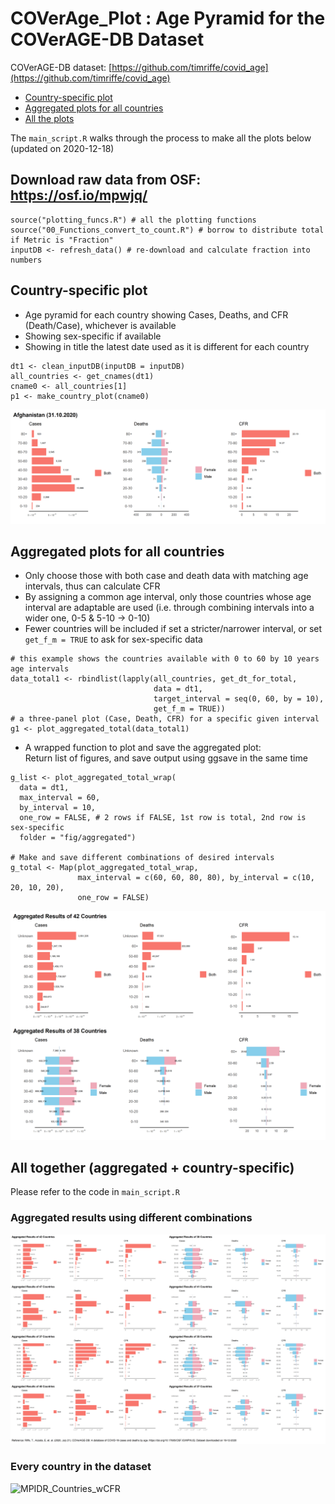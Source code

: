 # COVerAge_Plot : Age Pyramid for the COVerAGE-DB Dataset
COVerAGE-DB dataset: [https://github.com/timriffe/covid_age](https://github.com/timriffe/covid_age)

- [Country-specific plot](https://github.com/liuyanguu/COVerAge_Plot/blob/master/README.md#country-specific-plot)
- [Aggregated plots for all countries](https://github.com/liuyanguu/COVerAge_Plot/blob/master/README.md#aggregated-plots-for-all-countries)
- [All the plots](https://github.com/liuyanguu/COVerAge_Plot/blob/master/README.md#all-together-aggregated--country-specific)

The `main_script.R` walks through the process to make all the plots below (updated on 2020-12-18)

## Download raw data from OSF: https://osf.io/mpwjq/
```{r}
source("plotting_funcs.R") # all the plotting functions
source("00_Functions_convert_to_count.R") # borrow to distribute total if Metric is "Fraction"
inputDB <- refresh_data() # re-download and calculate fraction into numbers 
```

## Country-specific plot 
* Age pyramid for each country showing Cases, Deaths, and CFR (Death/Case), whichever is available
* Showing sex-specific if available
* Showing in title the latest date used as it is different for each country
```{r}
dt1 <- clean_inputDB(inputDB = inputDB)
all_countries <- get_cnames(dt1)
cname0 <- all_countries[1]
p1 <- make_country_plot(cname0)
```
![Afghanistan](fig/country/Afghanistan.png)


## Aggregated plots for all countries 
* Only choose those with both case and death data with matching age intervals, thus can calculate CFR
* By assigning a common age interval, only those countries whose age interval are adaptable are used (i.e. through combining intervals into a wider one, 0-5 & 5-10 -> 0-10) 
* Fewer countries will be included if set a stricter/narrower interval, or set `get_f_m = TRUE` to ask for sex-specific data
```{r}
# this example shows the countries available with 0 to 60 by 10 years age intervals
data_total1 <- rbindlist(lapply(all_countries, get_dt_for_total, 
                                data = dt1,
                                target_interval = seq(0, 60, by = 10),
                                get_f_m = TRUE))
# a three-panel plot (Case, Death, CFR) for a specific given interval
g1 <- plot_aggregated_total(data_total1)
```
* A wrapped function to plot and save the aggregated plot:  
Return list of figures, and save output using ggsave in the same time   
```{r}
g_list <- plot_aggregated_total_wrap(
  data = dt1, 
  max_interval = 60, 
  by_interval = 10,
  one_row = FALSE, # 2 rows if FALSE, 1st row is total, 2nd row is sex-specific
  folder = "fig/aggregated")

# Make and save different combinations of desired intervals
g_total <- Map(plot_aggregated_total_wrap, 
               max_interval = c(60, 60, 80, 80), by_interval = c(10, 20, 10, 20),
               one_row = FALSE)
```
![Aggregated_plot_0to60_by10_2rows](fig/aggregated/Aggregated_plot_0to60_by10_2rows.png)

## All together (aggregated + country-specific)
Please refer to the code in `main_script.R`

### Aggregated results using different combinations  
![MPIDR_aggregated](fig/MPIDR_aggregated.png)

### Every country in the dataset  
![MPIDR_Countries_wCFR](fig/MPIDR_Countries_wCFR.png)
